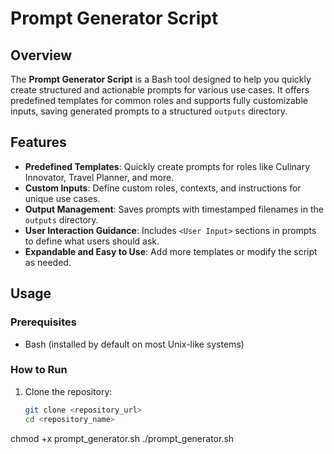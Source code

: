 # Prompt Generator Script

## Overview

The **Prompt Generator Script** is a Bash tool designed to help you quickly create structured and actionable prompts for various use cases. It offers predefined templates for common roles and supports fully customizable inputs, saving generated prompts to a structured `outputs` directory.

## Features

- **Predefined Templates**: Quickly create prompts for roles like Culinary Innovator, Travel Planner, and more.
- **Custom Inputs**: Define custom roles, contexts, and instructions for unique use cases.
- **Output Management**: Saves prompts with timestamped filenames in the `outputs` directory.
- **User Interaction Guidance**: Includes `<User Input>` sections in prompts to define what users should ask.
- **Expandable and Easy to Use**: Add more templates or modify the script as needed.

## Usage

### Prerequisites

- Bash (installed by default on most Unix-like systems)

### How to Run

1. Clone the repository:
   ```bash
   git clone <repository_url>
   cd <repository_name>

chmod +x prompt_generator.sh
./prompt_generator.sh
